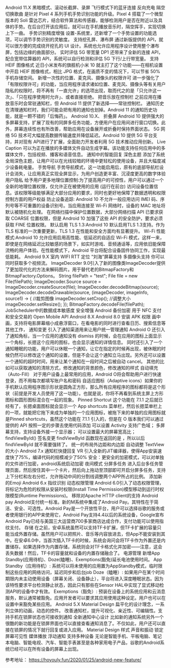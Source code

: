 Android 11.X
黑暗模式、滚动长截屏、录屏
飞行模式下的蓝牙连接
反向充电
隔空切换歌曲
是针对 Pixel 4 系列手机手势识别功能的升级。Pixel 4 搭载了一个微型版本的 Soli 雷达芯片，结合软件算法和传感器，能够检测用户是否在附近以及具体的手势。在后台打开该应用后，就可以在手机播放音乐时，隔空挥手，实现切换上下一曲。
手势识别精度增强
设置-系统里，还新增了一个手势设置的功能选项，可以调节手势识别的灵敏度。
支持挖孔屏、瀑布屏
通过新版提供的 API，就可以很方便的完成绕开挖孔的 UI 设计。系统也允许应用程序设计使用整个瀑布屏，包括边缘的曲面部分。
实时评估 5G 带宽量
DP1 还带来了全新的连接 API，配合宽带估算器的 API，系统可以自行检测和评估 5G 下行/上行带宽量。
支持 HEIF 图像格式
近日小米发布的旗舰机小米 10 就主打了这个功能——在相机设置中开启 HEIF 图像格式，相比 JPG 格式，在画质不变的情况下，可以节省 50% 手机存储空间。
新增一次性的位置、麦克风、摄像头的权限许可
进一步强化了「有限权限许可」的功能，当应用程序请求诸如位置、麦克风、摄像头等有关用户隐私的权限时，将不再有「一直允许」的选项出现，取而代之的是「只允许这一次」、「只在程序使用时允许」、或者直接拒绝。
把音乐放在控制栏
之前应用在播放音乐时会常驻通知栏，但 Android 11 提供了新选择——常驻控制栏。
通知历史
在清理通知栏时，我们可能会把有用的通知也划掉。Android 11 的通知历史功能，就是一颗不错的「后悔药」。
Android 10.X、
折叠屏
Android 10 提供强大的多屏幕支持，扩展了现有的同屏多任务功能，方便用户在应用间进行窗口切换。此外，屏幕连续性也有所改善，帮助应用在设备展开或折叠时保持界面状态。
5G 网络
5G 技术可大幅提高数据传输速度并降低延迟。Android 10 提供 5G 平台支持，并对现有 API进行了扩展，全面助力开发者利用 5G 技术推动应用创新。
Live Caption
可以为正在播放的多媒体文件自动生成字幕。该功能支持任何应用中的多媒体文件，包括视频、播客和语音信息。
通知中的智能回复
深色主题
添加了系统全局深色主题，让用户可以在光线较暗的环境中更轻松的使用设备，并且大幅度减少设备耗电量。
手势导航
手势导航模式，这一功能启用后，原有的底部导航栏设计会消失，让应用真正实现全屏显示，为用户创造更丰富、沉浸度更高的数字体验
用户隐私
给予用户更多地理位置控制:为了提高用户的可控性，用户可以通过一个全新的地理位置权限，仅允许正在被使用的应用 (运行在前台) 访问设备位置信息。该权限等级能够满足大部分应用的要求，同时也更好地保障了数据透明和权限控制方面的用户权益
防止设备追踪: Android 10 不允许一般应用访问 IMEI 码、序列号等不可重置的设备识别号。当应用连接至 Wi-Fi 网络时，设备的 MAC 地址将默认被随机化处理。
在网络扫描中保护位置数据，大部分网络扫描 API 已要求获取 COARSE 位置权限，但是 Android 10 加强了这些 API 的安全防护，要求必须获取 FINE 位置权限。
默认启用 TLS 1.3:Android 10 默认启用TLS 1.3支持。作为 TLS 标准的一次重要更新，TLS 1.3 在性能和安全方面均有显著提升。
Wi-Fi 性能模式:Android 10 允许应用启用高性能、低延迟的自适应 Wi-Fi 模式，这样一来，即使是在网络延迟比较敏感的场景下，如实时游戏、音频通话等，应用依旧能保障流畅的用户体验。在性能模式下，Android 平台将配合设备固件协同工作，实现最低能耗。
Android 9.X
室内 WIFI RTT 定位
“刘海”屏幕支持
多摄像头支持 你可以同时获取多个视频流。
ImageDecoder 9.0引入了新的图像类ImageDecoder提供了更加现代化的方法来解码图片。用于替代老的BitmapFactory和BitmapFactory.Options。
String filePath = "test";
File file = new File(filePath);
ImageDecoder.Source source = ImageDecoder.createSource(file);
ImageDecoder.decodeBitmap(source);
ImageDecoder.decodeDrawable(source, (imageDecoder, imageInfo, source1) -> {
  //裁剪图像
  imageDecoder.setCrop();
  //调整大小
  imageDecoder.setResize();
});
BitmapFactory.decodeFile(filePath);
JobScheduler中的数据成本敏感度
安全增强
Android 备份加密
用于 NFC 支付和安全交易的 Open Mobile API
Android 8.X
Android 8.0 安装 APK 权限
画中画，支持将电影屏幕缩小成悬浮窗口，在看电影的同时进行查看日历、搜索信息等其他工作，
通知变更
引入了通知渠道用来让用户统一管理通知
Android O 还引入了通知角标，当一个应用的通知没有 dismiss 的时候，会在应用的图标上面显示一个角标，长摁这个应用的图标，也会显示通知的详情信息。
同时还引入了一个通知睡眠的功能，用户可以休眠一个通知，让它在指定的时候再出现，被休眠的时候仍然可以修改这个通知的设置，但是不会让这个通知立马出现。另外还可以设置一个通知的超时时间，用来让某个通知在一段时间之后被自动 cancel。
其他的比如可以获取通知的清除方式，修改通知的背景颜色，修改通知的样式
自动填充（Auto-Fill） 对于用户设备上最常用的应用，Android O将会帮助用户进行快速登录，而不用每次都填写账户名和密码
自适应图标（Adaptive icons）如果你的手机默认应用程序图示形状是圆角正方形，那么所有应用程序的图标都将是这个形状（前提是开发人员使用了这一功能）。也就是说，你将不再看到系统主屏上方形图标和圆形图标混合在一起的现象。
Pinned Shortcut
这个功能在 7.1.1 之后就已经有了，长摁桌面图标就会显示一个 App shortcuts 菜单栏，然后长摁菜单栏上的一项，就能把它拖下来成为单独的一个应用图标，被拖下来的单独的应用图标就是Pinned shortcuts，虽然这个功能在 7.1.1 引入的，但是在 O 版本我们可以通过提供的 API 按照一定的步骤去使用代码添加
可以设置 Activity 支持广色域；
多屏幕支持，支持设备外接一个显示器；
可以设置最大的屏幕宽高比；
findViewById() 签名变更
findViewById 函数现在返回的是 ，所以以后 findViewById 就不需要强转了。
统一的布局外边距和内边距
自动调整 TextView 的大小
Android 7.x
通知栏快捷回复
VR
引入全新的JIT编译器，使得App安装速度快了75%，编译代码的规模减少了50%
安全：更安全的加密模式，可以对单独的文件进行加密，android系统启动加密
夜间模式
分屏多任务
进入后台多任务管理页面，然后按住其中一个卡片，然后向上拖动至顶部即可开启分屏多任务，支持上下分栏和左右分栏，允许拖动中间的分割线调整两个APP所占的比例。
添加新的Emoji
Android 6.x
指纹识别
动态权限管理
Android 6.0引入了动态权限管理，将标记为危险的权限从安装时权限(Install Time Permission)模型移动到运行时权限模型(Runtime Permissions)。
移除对Apache HTTP client的支持
Android pay
Android支付统一标准。新的M系统中集成了Android Pay。其特性在于简洁、安全、可选性。Android Pay是一个开放性平台，用户可以选择谷歌的服务或者使用银行的APP来使用它，Android Pay支持4.4以后的系统设备，Google宣布Android Pay已经与美国三大运营商700多家商店达成合作，支付功能可以使用指纹支付。
存储
在之前，安卓系统虽然可以支持TF卡扩展，但TF卡扩展的容量只能当成外置存储。虽然用户可以把照片、音乐等内容放进去，但App不能安装到其中。在安卓6.0中，当首次插入TF卡的时候，系统会询问会将TF卡作为外置还是内置储存。如果选择作为内置存储，系统则会对TF卡格式化并加密——注意，这会丢失数据！然后，TF卡的容量就和设备的内置存储融合了。
电源管理
新增App Standby(应用待机)、Doze(瞌睡)、Exemptions(豁免)延长电池使用时间。
App Standby（应用待机）: 系统可以将未使用的应用置为AppStandby模式，临时限制这些应用的网络访问，延迟同步和后台job
Doze（瞌睡）: 如果用户在某个时间期限内未主动使用设备（屏幕关闭、设备静止），平台将进入深度睡眠状态。因为该特性要求平台检测静止状态，因此只有那些在Sensor HAL中实现了显式移动检测API的设备中才有效。
Exemptions（豁免）: 预装在设备上的系统应用和云消息服务，默认通常被豁免。应用开发者可以要求其应用使用这种设定。用户也可以在设置中来豁免某些应用。
Android 5.X
Material Design 扁平化的设计理念，一系列立体的动画，动态的控件。
改善通知栏，提升可视化、亲近性、可编辑性。支持手机在锁屏状态也可接收到通知
全新通知中心设计
比如新的通知系统另外一个很酷的新功能是在锁屏界面也可以直接查看通知消息了。不仅如此，用户还可以直接在锁屏的情况下就行回复或进入应用。
Material Design 样式
声音和振动
锁定屏幕可见性
媒体播放
浮动通知
支持多种设备 无论是智能手机、平板电脑、笔记本电脑、智能电视、汽车、智能手表甚至是各种家用电子产品，谷歌的Android系统已经可以在所有设备的屏幕上出现。


参考地址： https://hoyouly.fun/2020/01/25/android-new-feature/
